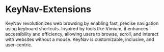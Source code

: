 # KeyNav-Extensions
KeyNav revolutionizes web browsing by enabling fast, precise navigation using keyboard shortcuts. Inspired by tools like Vimium, it enhances accessibility and efficiency, allowing users to browse, scroll, and interact with websites without a mouse. KeyNav is customizable, inclusive, and user-centric.

